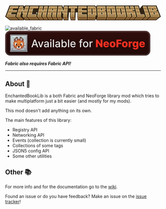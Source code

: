 ![enchantedbooklib_title](assets/enchantedbooklib_title.png)

![available_fabric](https://github.com/intergrav/devins-badges/raw/refs/heads/v3/assets/compact/supported/fabric_vector.svg)
![available_neoforge](https://raw.githubusercontent.com/intergrav/devins-badges/6bbf631df06444d1f1669f514e32bb5ab93bb0e3/assets/compact/supported/neoforge_vector.svg)

***Fabric also requires Fabric API!***

---

## About 📖

EnchantedBookLib is a both Fabric and NeoForge library mod which tries to make multiplatform just a bit easier (and mostly for my mods).

This mod doesn't add anything on its own.

The main features of this library:
- Registry API
- Networking API
- Events (collection is currently small)
- Collections of some tags
- JSON5 config API
- Some other utilities

## Other 📚

For more info and for the documentation go to the [wiki]().

Found an issue or do you have feedback? Make an issue on the [issue tracker](https://github.com/Command17/EnchantedBookLib/issues)!